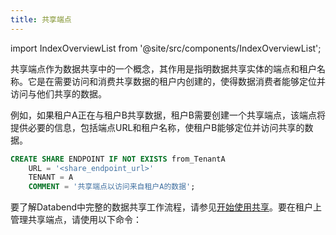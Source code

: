 ```yaml
---
title: 共享端点
---
```

import IndexOverviewList from '@site/src/components/IndexOverviewList';

共享端点作为数据共享中的一个概念，其作用是指明数据共享实体的端点和租户名称。它是在需要访问和消费共享数据的租户内创建的，使得数据消费者能够定位并访问与他们共享的数据。

例如，如果租户A正在与租户B共享数据，租户B需要创建一个共享端点，该端点将提供必要的信息，包括端点URL和租户名称，使租户B能够定位并访问共享的数据。

```sql title='在租户B上创建共享端点:'
CREATE SHARE ENDPOINT IF NOT EXISTS from_TenantA
    URL = '<share_endpoint_url>'
    TENANT = A
    COMMENT = '共享端点以访问来自租户A的数据';
```

要了解Databend中完整的数据共享工作流程，请参见[开始使用共享](../08-share/index.md#getting-started-with-share)。要在租户上管理共享端点，请使用以下命令：

<IndexOverviewList />

